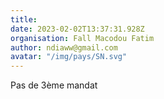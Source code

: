 ```yaml
---
title: 
date: 2023-02-02T13:37:31.928Z
organisation: Fall Macodou Fatim 
author: ndiaww@gmail.com 
avatar: "/img/pays/SN.svg"
---
```


Pas de 3ème mandat